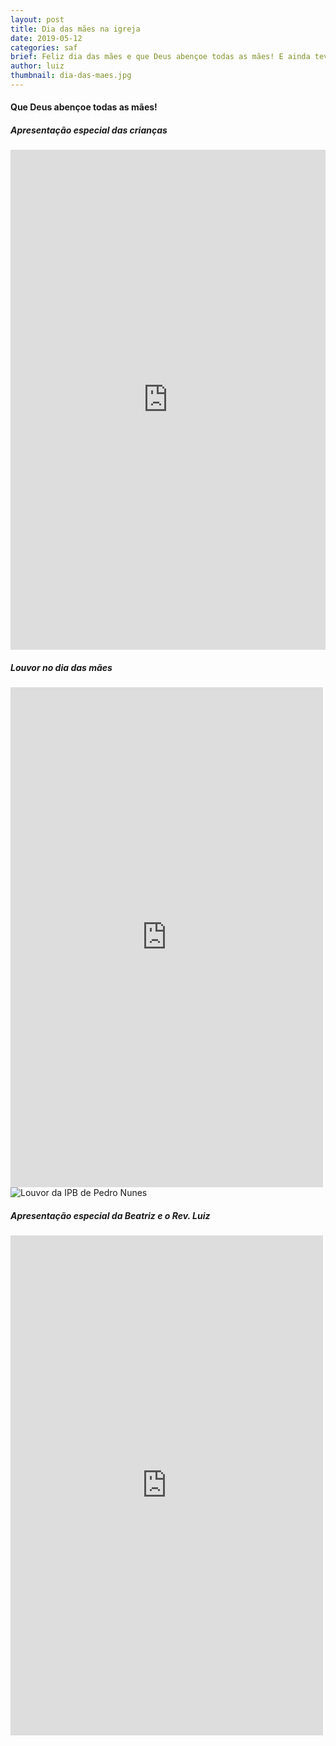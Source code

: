 ```yaml
---
layout: post
title: Dia das mães na igreja
date: 2019-05-12
categories: saf
brief: Feliz dia das mães e que Deus abençoe todas as mães! E ainda teve jantar na igreja.
author: luiz
thumbnail: dia-das-maes.jpg
---
```


<h4 class="text-center mb-5">
  Que Deus abençoe todas as mães!
</h4>


<h5 class="text-center mb-5">
  Apresentação especial das crianças
</h5>

<div class="row">
  <div class="col text-center">

  <iframe width="100%" height="800" src="https://www.youtube.com/embed/fi-ym8DnK0I" frameborder="0" allow="accelerometer; autoplay; encrypted-media; gyroscope; picture-in-picture" allowfullscreen></iframe>

  </div>
</div>


<h5 class="text-center my-5">
  Louvor no dia das mães
</h5>

<div class="row">
  <div class="col text-center">
  <iframe src="https://www.facebook.com/plugins/video.php?href=https%3A%2F%2Fwww.facebook.com%2Fleila.barretoferreira%2Fvideos%2F2408121985865115%2F&show_text=0&width=500" width="500" height="800" style="border:none;overflow:hidden" scrolling="no" frameborder="0" allowTransparency="true" allowFullScreen="true"></iframe>

  </div>
</div>

<div class="row my-5">
  <div class="col text-center">

  <div class="card">
    <img class="card-img-top" src="{{ site.baseurl }}/assets/images/posts/dia-das-maes/louvor.jpeg" alt="Louvor da IPB de Pedro Nunes" />
  </div>

  </div>
</div>



<h5 class="text-center mb-5">
  Apresentação especial da Beatriz e o Rev. Luiz
</h5>

<div class="row">
  <div class="col text-center">
  <iframe src="https://www.facebook.com/plugins/video.php?href=https%3A%2F%2Fwww.facebook.com%2Fleila.barretoferreira%2Fvideos%2F2407408849269762%2F&show_text=0&width=500" width="500" height="800" style="border:none;overflow:hidden" scrolling="no" frameborder="0" allowTransparency="true" allowFullScreen="true"></iframe>

  </div>
</div>

